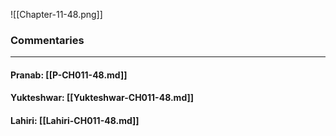 ![[Chapter-11-48.png]]

### Commentaries

---

#### Pranab: [[P-CH011-48.md]]

#### Yukteshwar: [[Yukteshwar-CH011-48.md]]

#### Lahiri: [[Lahiri-CH011-48.md]]
